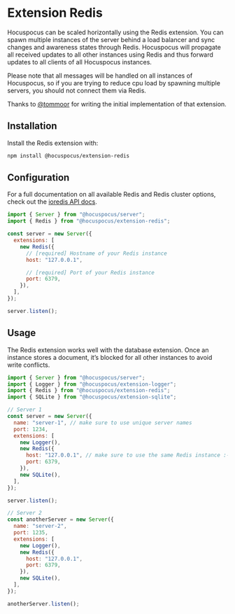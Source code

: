 # Extension Redis

Hocuspocus can be scaled horizontally using the Redis extension. You can spawn multiple instances of the server behind a
load balancer and sync changes and awareness states through Redis. Hocuspocus will propagate all received updates to all
other instances using Redis and thus forward updates to all clients of all Hocuspocus instances.

Please note that all messages will be handled on all instances of Hocuspocus, so if you are trying to reduce cpu load by
spawning multiple servers, you should not connect them via Redis.

Thanks to [@tommoor](https://github.com/tommoor) for writing the initial implementation of that extension.

## Installation

Install the Redis extension with:

```bash
npm install @hocuspocus/extension-redis
```

## Configuration

For a full documentation on all available Redis and Redis cluster options, check out the
[ioredis API docs](https://github.com/luin/ioredis/blob/master/API.md).

```js
import { Server } from "@hocuspocus/server";
import { Redis } from "@hocuspocus/extension-redis";

const server = new Server({
  extensions: [
    new Redis({
      // [required] Hostname of your Redis instance
      host: "127.0.0.1",

      // [required] Port of your Redis instance
      port: 6379,
    }),
  ],
});

server.listen();
```

## Usage

The Redis extension works well with the database extension. Once an instance stores a document, it’s blocked for all
other instances to avoid write conflicts.

```js
import { Server } from "@hocuspocus/server";
import { Logger } from "@hocuspocus/extension-logger";
import { Redis } from "@hocuspocus/extension-redis";
import { SQLite } from "@hocuspocus/extension-sqlite";

// Server 1
const server = new Server({
  name: "server-1", // make sure to use unique server names
  port: 1234,
  extensions: [
    new Logger(),
    new Redis({
      host: "127.0.0.1", // make sure to use the same Redis instance :-)
      port: 6379,
    }),
    new SQLite(),
  ],
});

server.listen();

// Server 2
const anotherServer = new Server({
  name: "server-2",
  port: 1235,
  extensions: [
    new Logger(),
    new Redis({
      host: "127.0.0.1",
      port: 6379,
    }),
    new SQLite(),
  ],
});

anotherServer.listen();
```
